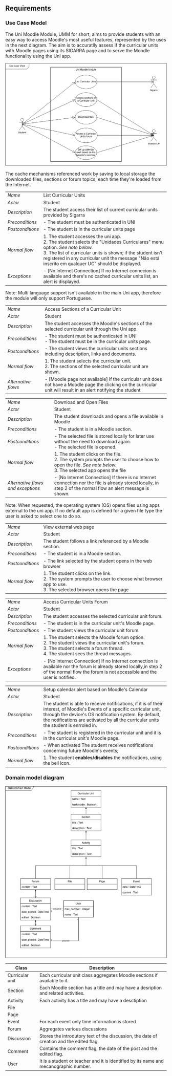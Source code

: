 ## Requirements

### Use Case Model

The Uni Moodle Module, UMM for short, aims to provide students with an easy way to access Moodle's most useful features, represented by the uses in the next diagram. The aim is to accuratlly assess if the curricular units with Moodle pages using its SIGARRA page and to serve the Moodle functionality using the Uni app.

![](./Diagrams/Use_case_model.drawio.png)


The cache mechanisms referenced work by saving to local storage the downloaded files, sections or forum topics, each time they're loaded from the Internet. 

|||
| --- | --- |
| *Name* | List Curricular Units |
| *Actor* |  Student | 
| *Description* | The student access their list of current curricular units provided by Sigarra |
| *Preconditions* | - The student must be authenticated in UNI |
| *Postconditions* | - The student is in the curricular units page |
| *Normal flow* | 1. The student accesses the uni app.<br> 2. The student selects the "Unidades Curriculares" menu option. *See note below.* <br> 3. The list of curricular units is shown; if the student isn't registered in any curricular unit the message "Não está inscrito em qualquer UC" should be displayed. |
| *Exceptions* | - [No Internet Connection] If no Internet connecion is available and there's no cached curricular units list, an alert is displayed. |

Note: Multi language support isn't available in the main Uni app, therefore the module will only support Portuguese.

|||
| --- | --- |
| *Name* | Access Sections of a Curricular Unit |
| *Actor* |  Student | 
| *Description* | The student accesses the Moodle's sections of the selected curricular unit through the Uni app. |
| *Preconditions* | - The student must be authenticated in UNI <br> - The student must be in the curricular units page. |
| *Postconditions* | - The student views the curricular units sections including description, links and documents. |
| *Normal flow* | 1. The student selects the curricular unit. <br> 2. The sections of the selected curricular unit are shown. |
| *Alternative flows* | - [Moodle page not available] If the curricular unit does not have a Moodle page the clicking on the curricular unit will result in an alert notifying the student |

|||
| --- | --- |
| *Name* | Download and Open Files |
| *Actor* | Student | 
| *Description* | The student downloads and opens a file available in Moodle |
| *Preconditions* | - The student is in a Moodle section. |
| *Postconditions* | - The selected file is stored locally for later use without the need to download again. <br> - The selected file is opened. |
| *Normal flow* | 1. The student clicks on the file. <br> 2. The system prompts the user to choose how to open the file. *See note below.* <br> 3. The selected app opens the file|
| *Alternative flows and exceptions* | - [No Internet Connection] If there is no Internet connection nor the file is already stored locally, in step 2 of the normal flow an alert message is shown. |

Note: When requested, the operating system (OS) opens files using apps external to the uni app. If no default app is defined for a given file type the user is asked to select one to do so.

|||
| --- | --- |
| *Name* | View external web page |
| *Actor* | Student | 
| *Description* | The student follows a link referenced by a Moodle section. |
| *Preconditions* | - The student is in a Moodle section. |
| *Postconditions* | - The link selected by the student opens in the web browser  |
| *Normal flow* | 1. The student clicks on the link. <br> 2. The system prompts the user to choose what browser app to use. <br> 3. The selected browser opens the page|


|||
| --- | --- |
| *Name* | Access Curricular Units Forum |
| *Actor* |  Student | 
| *Description* | The student accesses the selected curricular unit forum. |
| *Preconditions* | - The student is in the curricular unit's Moodle page. |
| *Postconditions* | - The student views the curricular unit forum. |
| *Normal flow* | 1. The student selects the Moodle forum option.<br> 2. The student views the curricular unit's forum.<br> 3. The student selects a forum thread.<br> 4. The student sees the thread messages. |
| *Exceptions* | - [No Internet Connection] If no Internet connection is available nor the forum is already stored locally,in step 2 of the normal flow the forum is not accessible and the user is notified. |

|||
| --- | --- |
| *Name* | Setup calendar alert based on Moodle's Calendar |
| *Actor* |  Student | 
| *Description* | The student is able to receive notifications, if it is of their interest, of Moodle's Events of a specific curricular unit, through the device's OS notification system. By default, the notifications are activated by all the curricular units the student is enrroled in.|
| *Preconditions* | - The student is registered in the curricular unit and it is in the curricular unit's Moodle page. |
| *Postconditions* | - When activated The student receives notifications concerning future Moodle's events;  |
| *Normal flow* | 1. The student **enables/disables** the notifications, using the bell icon. |

### Domain model diagram

![](./Diagrams/Domain_model.drawio.png)

| Class | Description |
| --- |---|
| Curricular unit | Each curricular unit class aggregates Moodle sections if available to it. |
| Section | Each Moodle section has a title and may have a desription and related activities. |
| Activity | Each activity has a title and may have a desctiption |
| File |  |
| Page | |
| Event | For each event only time information is stored |
| Forum | Aggregates various discussions |
| Discussion | Stores the introdutory text of the discussion, the date of creation and the edited flag.  |
| Comment | Contains the comment flag, the date of the post and the edited flag. |
| User | It is a student or teacher and it is identified by its name and mecanographic number. |